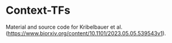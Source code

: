 # Context-TFs
Material and source code for Kribelbauer et al. (https://www.biorxiv.org/content/10.1101/2023.05.05.539543v1). 
